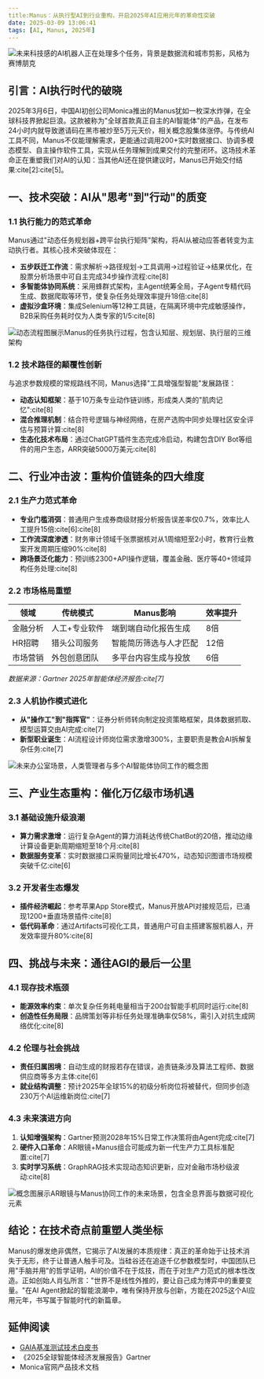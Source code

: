 ```yaml
---
title:Manus：从执行型AI到行业重构，开启2025年AI应用元年的革命性突破
date: 2025-03-09 13:06:41
tags: [AI, Manus, 2025年]
---
```


![未来科技感的AI机器人正在处理多个任务，背景是数据流和城市剪影，风格为赛博朋克](images/manus-ai-1.png)

## 引言：AI执行时代的破晓

2025年3月6日，中国AI初创公司Monica推出的Manus犹如一枚深水炸弹，在全球科技界掀起巨浪。这款被称为"全球首款真正自主的AI智能体"的产品，在发布24小时内就导致邀请码在黑市被炒至5万元天价，相关概念股集体涨停。与传统AI工具不同，Manus不仅能理解需求，更能通过调用200+实时数据接口、协调多模态模型、自主操作软件工具，实现从任务理解到成果交付的完整闭环。这场技术革命正在重塑我们对AI的认知：当其他AI还在提供建议时，Manus已开始交付结果:cite[2]:cite[5]。

## 一、技术突破：AI从"思考"到"行动"的质变

### 1.1 执行能力的范式革命

Manus通过"动态任务规划器+跨平台执行矩阵"架构，将AI从被动应答者转变为主动执行者。其核心技术突破体现在：

- **五步跃迁工作流**：需求解析→路径规划→工具调用→过程验证→结果优化，在股票分析场景中可自主完成34步操作流程:cite[8]
- **多智能体协同系统**：采用蜂群式架构，主Agent统筹全局，子Agent专精代码生成、数据爬取等环节，使复杂任务处理效率提升18倍:cite[8]
- **虚拟沙盒环境**：集成Selenium等12种工具链，在隔离环境中完成敏感操作，B2B采购任务耗时仅为人类专家的1/5:cite[8]

![动态流程图展示Manus的任务执行过程，包含认知层、规划层、执行层的三维架构](images/manus-ai-2.png)

### 1.2 技术路径的颠覆性创新

与追求参数规模的常规路线不同，Manus选择"工具增强型智能"发展路径：

- **动态认知框架**：基于10万条专业动作链训练，形成类人类的"肌肉记忆":cite[8]
- **混合推理机制**：结合符号逻辑与神经网络，在房产选购中同步处理社区安全评估与预算计算:cite[8]
- **生态化技术布局**：通过ChatGPT插件生态完成冷启动，构建包含DIY Bot等组件的用户生态，ARR突破5000万美元:cite[8]

## 二、行业冲击波：重构价值链条的四大维度

### 2.1 生产力范式革命

- **专业门槛消弭**：普通用户生成券商级财报分析报告误差率仅0.7%，效率比人工提升15倍:cite[6]:cite[8]
- **工作流深度渗透**：财务审计领域千张票据核对从1周缩短至2小时，教育行业教案开发周期压缩90%:cite[8]
- **跨场景泛化能力**：预训练2300+API操作逻辑，覆盖金融、医疗等40+领域异构任务处理:cite[8]

### 2.2 市场格局重塑

| 领域        | 传统模式                     | Manus影响                  | 效率提升 |
|-------------|------------------------------|----------------------------|----------|
| 金融分析    | 人工+专业软件                | 端到端自动化报告生成       | 8倍      |
| HR招聘      | 猎头公司服务                 | 智能简历筛选与人才匹配     | 12倍     |
| 市场营销    | 外包创意团队                 | 多平台内容生成与投放       | 6倍      |

*数据来源：Gartner 2025年智能体经济报告:cite[7]*

### 2.3 人机协作模式进化

- **从"操作工"到"指挥官"**：证券分析师转向制定投资策略框架，具体数据抓取、模型运算交由AI完成:cite[7]
- **新型职业诞生**：AI流程设计师岗位需求激增300%，主要职责是教会AI拆解复杂任务:cite[7]

![未来办公室场景，人类管理者与多个AI智能体协同工作的概念图](images/manus-ai-3.png)

## 三、产业生态重构：催化万亿级市场机遇

### 3.1 基础设施升级浪潮

- **算力需求激增**：运行复杂Agent的算力消耗达传统ChatBot的20倍，推动边缘计算设备更新周期缩短至18个月:cite[8]
- **数据服务变革**：实时数据接口采购量同比增长470%，动态知识图谱市场规模突破千亿:cite[6]

### 3.2 开发者生态爆发

- **插件经济崛起**：参考苹果App Store模式，Manus开放API对接规范后，已涌现1200+垂直场景插件:cite[8]
- **低代码革命**：通过Artifacts可视化工具，普通用户可自主搭建客服机器人，开发效率提升80%:cite[8]

## 四、挑战与未来：通往AGI的最后一公里

### 4.1 现存技术瓶颈

- **能源效率约束**：单次复杂任务耗电量相当于200台智能手机同时运行:cite[8]
- **创造性任务局限**：品牌策划等非标任务处理准确率仅58%，需引入对抗生成网络优化:cite[8]

### 4.2 伦理与社会挑战

- **责任归属困境**：自动生成的财报若存在错误，追责链条涉及算法工程师、数据供应商等多方主体:cite[6]
- **就业结构调整**：预计2025年全球15%的初级分析岗位将被替代，但同步创造230万个AI运维新岗位:cite[7]

### 4.3 未来演进方向

1. **认知增强架构**：Gartner预测2028年15%日常工作决策将由Agent完成:cite[7]
2. **硬件入口革命**：AR眼镜+Manus组合可能成为新一代生产力工具标准配置:cite[7]
3. **实时学习系统**：GraphRAG技术实现动态知识更新，应对金融市场秒级波动:cite[8]

![概念图展示AR眼镜与Manus协同工作的未来场景，包含全息界面与数据可视化元素](images/manus-ai-4.png)

## 结论：在技术奇点前重塑人类坐标

Manus的爆发绝非偶然，它揭示了AI发展的本质规律：真正的革命始于让技术消失于无形，终于让普通人触手可及。当硅谷还在追逐千亿参数模型时，中国团队已用"手脑并用"的哲学证明，AI的价值不在于炫技，而在于对生产力范式的根本性改造。正如创始人肖弘所言："世界不是线性外推的，要让自己成为博弈中的重要变量。"在AI Agent掀起的智能浪潮中，唯有保持开放与创新，方能在2025这个AI应用元年，书写属于智能时代的新篇章。

<script type="application/ld+json">
{
  "@context": "https://schema.org",
  "@type": "Article",
  "mainEntityOfPage": {
    "@type": "WebPage",
    "@id": "https://example.com/manus-ai-impact"
  },
  "headline": "Manus对AI发展的革命性影响",
  "image": [
    "https://example.com/images/manus-workflow.jpg",
    "https://example.com/images/future-office.jpg"
  ],
  "datePublished": "2025-03-09",
  "author": {
    "@type": "Person",
    "name": "AI观察者"
  },
  "publisher": {
    "@type": "Organization",
    "name": "科技前沿洞察",
    "logo": {
      "@type": "ImageObject",
      "url": "https://example.com/logo.png"
    }
  },
  "description": "深度解析Manus如何通过执行型AI重构产业生态，推动2025成为AI应用元年",
  "articleBody": "本文系统论述了Manus在技术突破、行业重构、生态演化等方面的深远影响...",
  "mentions": [
    {"@type": "Thing", "name": "AI智能体"},
    {"@type": "Thing", "name": "执行型AI"},
    {"@type": "Organization", "name": "Monica"}
  ],
  "mainEntity": {
    "@type": "SoftwareApplication",
    "name": "Manus",
    "applicationCategory": "BusinessApplication",
    "operatingSystem": "Web"
  }
}
</script>

<!-- 
## 配图建议
1. **技术架构图**  
提示词："未来科技风格的AI系统架构图，包含认知层、规划层、执行层的三维立体设计，蓝色数据流贯穿各模块，赛博朋克风格"

2. **行业应用场景**  
提示词："医疗AI智能体正在分析CT影像，右侧悬浮着数据面板和诊断建议，光线柔和具有科技感"

3. **生态演化图示**  
提示词："树状图展示AI智能体生态，根部是Manus核心系统，枝干延伸出金融、教育、医疗等应用场景，背景是星空宇宙"
 -->

## 延伸阅读

- [GAIA基准测试技术白皮书](https://gaia-test.org)
- 《2025全球智能体经济发展报告》Gartner
- Monica官网产品技术文档
